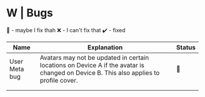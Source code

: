 # W | Bugs 
🗿 - maybe I fix thah
❌ - I can't fix that
✔️ - fixed

| Name  |  Explanation |Status|
|---|---|---|
| User Meta bug  | Avatars may not be updated in certain locations on Device A if the avatar is changed on Device B. This also applies to profile cover. | 🗿 |
|   |   |   |
|   |   |   |